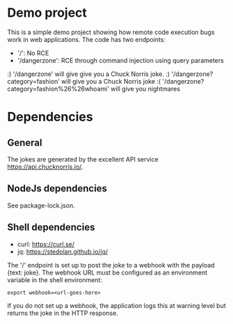 # Demo project
This is a simple demo project showing how remote code execution bugs work in web applications. 
The code has two endpoints: 

- '/': No RCE
- '/dangerzone': RCE through command injection using query parameters

:) '/dangerzone' will give give you a Chuck Norris joke. 
:) '/dangerzone?category=fashion' will give you a Chuck Norris joke
:( '/dangerzone?category=fashion%26%26whoami' will give you nightmares

# Dependencies
## General
The jokes are generated by the excellent API service https://api.chucknorris.io/. 

## NodeJs dependencies
See package-lock.json.

## Shell dependencies
- curl: https://curl.se/
- jq: https://stedolan.github.io/jq/ 

The '/' endpoint is set up to post the joke to a webhook with the payload {text: joke}. 
The webhook URL must be configured as an environment variable in the shell environment: 

`export webhook=<url-goes-here>`

If you do not set up a webhook, the application logs this at warning level but returns the joke 
in the HTTP response. 

